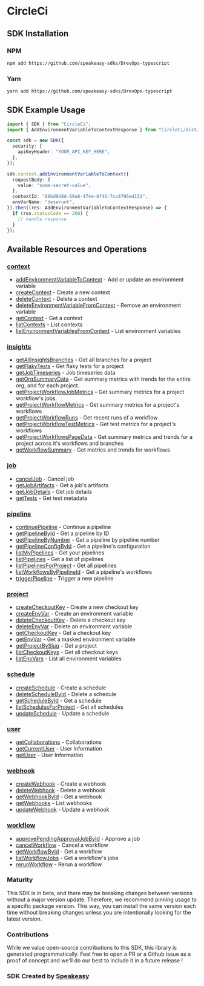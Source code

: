 # CircleCi

<!-- Start SDK Installation -->
## SDK Installation

### NPM

```bash
npm add https://github.com/speakeasy-sdks/DrevOps-typescript
```

### Yarn

```bash
yarn add https://github.com/speakeasy-sdks/DrevOps-typescript
```
<!-- End SDK Installation -->

## SDK Example Usage
<!-- Start SDK Example Usage -->
```typescript
import { SDK } from "CircleCi";
import { AddEnvironmentVariableToContextResponse } from "CircleCi/dist/sdk/models/operations";

const sdk = new SDK({
  security: {
    apiKeyHeader: "YOUR_API_KEY_HERE",
  },
});

sdk.context.addEnvironmentVariableToContext({
  requestBody: {
    value: "some-secret-value",
  },
  contextId: "89bd9d8d-69a6-474e-8f46-7cc8796ed151",
  envVarName: "deserunt",
}).then((res: AddEnvironmentVariableToContextResponse) => {
  if (res.statusCode == 200) {
    // handle response
  }
});
```
<!-- End SDK Example Usage -->

<!-- Start SDK Available Operations -->
## Available Resources and Operations


### [context](docs/context/README.md)

* [addEnvironmentVariableToContext](docs/context/README.md#addenvironmentvariabletocontext) - Add or update an environment variable
* [createContext](docs/context/README.md#createcontext) - Create a new context
* [deleteContext](docs/context/README.md#deletecontext) - Delete a context
* [deleteEnvironmentVariableFromContext](docs/context/README.md#deleteenvironmentvariablefromcontext) - Remove an environment variable
* [getContext](docs/context/README.md#getcontext) - Get a context
* [listContexts](docs/context/README.md#listcontexts) - List contexts
* [listEnvironmentVariablesFromContext](docs/context/README.md#listenvironmentvariablesfromcontext) - List environment variables

### [insights](docs/insights/README.md)

* [getAllInsightsBranches](docs/insights/README.md#getallinsightsbranches) - Get all branches for a project
* [getFlakyTests](docs/insights/README.md#getflakytests) - Get flaky tests for a project
* [getJobTimeseries](docs/insights/README.md#getjobtimeseries) - Job timeseries data
* [getOrgSummaryData](docs/insights/README.md#getorgsummarydata) - Get summary metrics with trends for the entire org, and for each project.
* [getProjectWorkflowJobMetrics](docs/insights/README.md#getprojectworkflowjobmetrics) - Get summary metrics for a project workflow's jobs.
* [getProjectWorkflowMetrics](docs/insights/README.md#getprojectworkflowmetrics) - Get summary metrics for a project's workflows
* [getProjectWorkflowRuns](docs/insights/README.md#getprojectworkflowruns) - Get recent runs of a workflow
* [getProjectWorkflowTestMetrics](docs/insights/README.md#getprojectworkflowtestmetrics) - Get test metrics for a project's workflows
* [getProjectWorkflowsPageData](docs/insights/README.md#getprojectworkflowspagedata) - Get summary metrics and trends for a project across it's workflows and branches
* [getWorkflowSummary](docs/insights/README.md#getworkflowsummary) - Get metrics and trends for workflows

### [job](docs/job/README.md)

* [cancelJob](docs/job/README.md#canceljob) - Cancel job
* [getJobArtifacts](docs/job/README.md#getjobartifacts) - Get a job's artifacts
* [getJobDetails](docs/job/README.md#getjobdetails) - Get job details
* [getTests](docs/job/README.md#gettests) - Get test metadata

### [pipeline](docs/pipeline/README.md)

* [continuePipeline](docs/pipeline/README.md#continuepipeline) - Continue a pipeline
* [getPipelineById](docs/pipeline/README.md#getpipelinebyid) - Get a pipeline by ID
* [getPipelineByNumber](docs/pipeline/README.md#getpipelinebynumber) - Get a pipeline by pipeline number
* [getPipelineConfigById](docs/pipeline/README.md#getpipelineconfigbyid) - Get a pipeline's configuration
* [listMyPipelines](docs/pipeline/README.md#listmypipelines) - Get your pipelines
* [listPipelines](docs/pipeline/README.md#listpipelines) - Get a list of pipelines
* [listPipelinesForProject](docs/pipeline/README.md#listpipelinesforproject) - Get all pipelines
* [listWorkflowsByPipelineId](docs/pipeline/README.md#listworkflowsbypipelineid) - Get a pipeline's workflows
* [triggerPipeline](docs/pipeline/README.md#triggerpipeline) - Trigger a new pipeline

### [project](docs/project/README.md)

* [createCheckoutKey](docs/project/README.md#createcheckoutkey) - Create a new checkout key
* [createEnvVar](docs/project/README.md#createenvvar) - Create an environment variable
* [deleteCheckoutKey](docs/project/README.md#deletecheckoutkey) - Delete a checkout key
* [deleteEnvVar](docs/project/README.md#deleteenvvar) - Delete an environment variable
* [getCheckoutKey](docs/project/README.md#getcheckoutkey) - Get a checkout key
* [getEnvVar](docs/project/README.md#getenvvar) - Get a masked environment variable
* [getProjectBySlug](docs/project/README.md#getprojectbyslug) - Get a project
* [listCheckoutKeys](docs/project/README.md#listcheckoutkeys) - Get all checkout keys
* [listEnvVars](docs/project/README.md#listenvvars) - List all environment variables

### [schedule](docs/schedule/README.md)

* [createSchedule](docs/schedule/README.md#createschedule) - Create a schedule
* [deleteScheduleById](docs/schedule/README.md#deleteschedulebyid) - Delete a schedule
* [getScheduleById](docs/schedule/README.md#getschedulebyid) - Get a schedule
* [listSchedulesForProject](docs/schedule/README.md#listschedulesforproject) - Get all schedules
* [updateSchedule](docs/schedule/README.md#updateschedule) - Update a schedule

### [user](docs/user/README.md)

* [getCollaborations](docs/user/README.md#getcollaborations) - Collaborations
* [getCurrentUser](docs/user/README.md#getcurrentuser) - User Information
* [getUser](docs/user/README.md#getuser) - User Information

### [webhook](docs/webhook/README.md)

* [createWebhook](docs/webhook/README.md#createwebhook) - Create a webhook
* [deleteWebhook](docs/webhook/README.md#deletewebhook) - Delete a webhook
* [getWebhookById](docs/webhook/README.md#getwebhookbyid) - Get a webhook
* [getWebhooks](docs/webhook/README.md#getwebhooks) - List webhooks
* [updateWebhook](docs/webhook/README.md#updatewebhook) - Update a webhook

### [workflow](docs/workflow/README.md)

* [approvePendingApprovalJobById](docs/workflow/README.md#approvependingapprovaljobbyid) - Approve a job
* [cancelWorkflow](docs/workflow/README.md#cancelworkflow) - Cancel a workflow
* [getWorkflowById](docs/workflow/README.md#getworkflowbyid) - Get a workflow
* [listWorkflowJobs](docs/workflow/README.md#listworkflowjobs) - Get a workflow's jobs
* [rerunWorkflow](docs/workflow/README.md#rerunworkflow) - Rerun a workflow
<!-- End SDK Available Operations -->

### Maturity

This SDK is in beta, and there may be breaking changes between versions without a major version update. Therefore, we recommend pinning usage
to a specific package version. This way, you can install the same version each time without breaking changes unless you are intentionally
looking for the latest version.

### Contributions

While we value open-source contributions to this SDK, this library is generated programmatically.
Feel free to open a PR or a Github issue as a proof of concept and we'll do our best to include it in a future release !

### SDK Created by [Speakeasy](https://docs.speakeasyapi.dev/docs/using-speakeasy/client-sdks)

